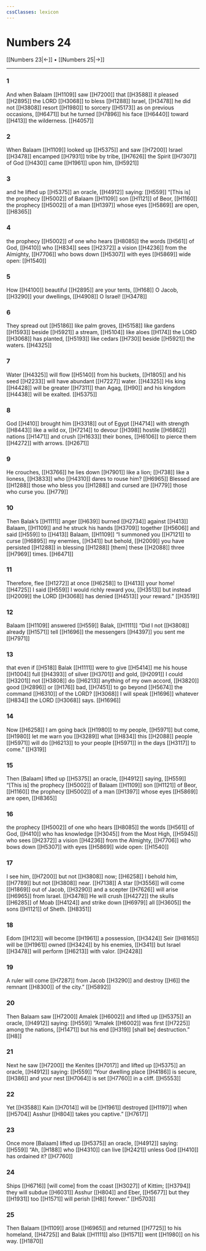 ```yaml
---
cssClasses: lexicon
---
```


# Numbers 24

[[Numbers 23|←]] • [[Numbers 25|→]]

---

### 1
And when Balaam [[H1109]] saw [[H7200]] that [[H3588]] it pleased [[H2895]] the LORD [[H3068]] to bless [[H1288]] Israel, [[H3478]] he did not [[H3808]] resort [[H1980]] to sorcery [[H5173]] as on previous occasions, [[H6471]] but he turned [[H7896]] his face [[H6440]] toward [[H413]] the wilderness. [[H4057]]

### 2
When Balaam [[H1109]] looked up [[H5375]] and saw [[H7200]] Israel [[H3478]] encamped [[H7931]] tribe by tribe, [[H7626]] the Spirit [[H7307]] of God [[H430]] came [[H1961]] upon him, [[H5921]]

### 3
and he lifted up [[H5375]] an oracle, [[H4912]] saying: [[H559]] “[This is] the prophecy [[H5002]] of Balaam [[H1109]] son [[H1121]] of Beor, [[H1160]] the prophecy [[H5002]] of a man [[H1397]] whose eyes [[H5869]] are open, [[H8365]]

### 4
the prophecy [[H5002]] of one who hears [[H8085]] the words [[H561]] of God, [[H410]] who [[H834]] sees [[H2372]] a vision [[H4236]] from the Almighty, [[H7706]] who bows down [[H5307]] with eyes [[H5869]] wide open: [[H1540]]

### 5
How [[H4100]] beautiful [[H2895]] are your tents, [[H168]] O Jacob, [[H3290]] your dwellings, [[H4908]] O Israel! [[H3478]]

### 6
They spread out [[H5186]] like palm groves, [[H5158]] like gardens [[H1593]] beside [[H5921]] a stream, [[H5104]] like aloes [[H174]] the LORD [[H3068]] has planted, [[H5193]] like cedars [[H730]] beside [[H5921]] the waters. [[H4325]]

### 7
Water [[H4325]] will flow [[H5140]] from his buckets, [[H1805]] and his seed [[H2233]] will have abundant [[H7227]] water. [[H4325]] His king [[H4428]] will be greater [[H7311]] than Agag, [[H90]] and his kingdom [[H4438]] will be exalted. [[H5375]]

### 8
God [[H410]] brought him [[H3318]] out of Egypt [[H4714]] with strength [[H8443]] like a wild ox, [[H7214]] to devour [[H398]] hostile [[H6862]] nations [[H1471]] and crush [[H1633]] their bones, [[H6106]] to pierce them [[H4272]] with arrows. [[H2671]]

### 9
He crouches, [[H3766]] he lies down [[H7901]] like a lion; [[H738]] like a lioness, [[H3833]] who [[H4310]] dares to rouse him? [[H6965]] Blessed are [[H1288]] those who bless you [[H1288]] and cursed are [[H779]] those who curse you. [[H779]]

### 10
Then Balak’s [[H1111]] anger [[H639]] burned [[H2734]] against [[H413]] Balaam, [[H1109]] and he struck his hands [[H3709]] together [[H5606]] and said [[H559]] to [[H413]] Balaam, [[H1109]] “I summoned you [[H7121]] to curse [[H6895]] my enemies, [[H341]] but behold, [[H2009]] you have persisted [[H1288]] in blessing [[H1288]] [them] these [[H2088]] three [[H7969]] times. [[H6471]]

### 11
Therefore, flee [[H1272]] at once [[H6258]] to [[H413]] your home! [[H4725]] I said [[H559]] I would richly reward you, [[H3513]] but instead [[H2009]] the LORD [[H3068]] has denied [[H4513]] your reward.” [[H3519]]

### 12
Balaam [[H1109]] answered [[H559]] Balak, [[H1111]] “Did I not [[H3808]] already [[H1571]] tell [[H1696]] the messengers [[H4397]] you sent me [[H7971]]

### 13
that even if [[H518]] Balak [[H1111]] were to give [[H5414]] me  his house [[H1004]] full [[H4393]] of silver [[H3701]] and gold, [[H2091]] I could [[H3201]] not [[H3808]] do [[H6213]] anything of my own accord, [[H3820]] good [[H2896]] or [[H176]] bad, [[H7451]] to go beyond [[H5674]] the command [[H6310]] of the LORD? [[H3068]] I will speak [[H1696]] whatever [[H834]] the LORD [[H3068]] says. [[H1696]]

### 14
Now [[H6258]] I am going back [[H1980]] to my people, [[H5971]] but come, [[H1980]] let me warn you [[H3289]] what [[H834]] this [[H2088]] people [[H5971]] will do [[H6213]] to your people [[H5971]] in the days [[H3117]] to come.” [[H319]]

### 15
Then [Balaam] lifted up [[H5375]] an oracle, [[H4912]] saying, [[H559]] “[This is] the prophecy [[H5002]] of Balaam [[H1109]] son [[H1121]] of Beor, [[H1160]] the prophecy [[H5002]] of a man [[H1397]] whose eyes [[H5869]] are open, [[H8365]]

### 16
the prophecy [[H5002]] of one who hears [[H8085]] the words [[H561]] of God, [[H410]] who has knowledge [[H3045]] from the Most High, [[H5945]] who sees [[H2372]] a vision [[H4236]] from the Almighty, [[H7706]] who bows down [[H5307]] with eyes [[H5869]] wide open: [[H1540]]

### 17
I see him, [[H7200]] but not [[H3808]] now; [[H6258]] I behold him, [[H7789]] but not [[H3808]] near. [[H7138]] A star [[H3556]] will come [[H1869]] out of Jacob, [[H3290]] and a scepter [[H7626]] will arise [[H6965]] from Israel. [[H3478]] He will crush [[H4272]] the skulls [[H6285]] of Moab [[H4124]] and strike down [[H6979]] all [[H3605]] the sons [[H1121]] of Sheth. [[H8351]]

### 18
Edom [[H123]] will become [[H1961]] a possession, [[H3424]] Seir [[H8165]] will be [[H1961]] owned [[H3424]] by his enemies, [[H341]] but Israel [[H3478]] will perform [[H6213]] with valor. [[H2428]]

### 19
A ruler will come [[H7287]] from Jacob [[H3290]] and destroy [[H6]] the remnant [[H8300]] of the city.” [[H5892]]

### 20
Then Balaam saw [[H7200]] Amalek [[H6002]] and lifted up [[H5375]] an oracle, [[H4912]] saying: [[H559]] “Amalek [[H6002]] was first [[H7225]] among the nations, [[H1471]] but his end [[H319]] [shall be] destruction.” [[H8]]

### 21
Next he saw [[H7200]] the Kenites [[H7017]] and lifted up [[H5375]] an oracle, [[H4912]] saying: [[H559]] “Your dwelling place [[H4186]] is secure, [[H386]] and your nest [[H7064]] is set [[H7760]] in a cliff. [[H5553]]

### 22
Yet [[H3588]] Kain [[H7014]] will be [[H1961]] destroyed [[H1197]] when [[H5704]] Asshur [[H804]] takes you captive.” [[H7617]]

### 23
Once more [Balaam] lifted up [[H5375]] an oracle, [[H4912]] saying: [[H559]] “Ah, [[H188]] who [[H4310]] can live [[H2421]] unless God [[H410]] has ordained it? [[H7760]]

### 24
Ships [[H6716]] [will come] from the coast [[H3027]] of Kittim; [[H3794]] they will subdue [[H6031]] Asshur [[H804]] and Eber, [[H5677]] but they [[H1931]] too [[H1571]] will perish [[H8]] forever.” [[H5703]]

### 25
Then Balaam [[H1109]] arose [[H6965]] and returned [[H7725]] to his homeland, [[H4725]] and Balak [[H1111]] also [[H1571]] went [[H1980]] on his way. [[H1870]]

